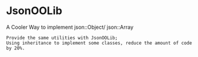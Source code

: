 # JsonOOLib

A Cooler Way to implement json::Object/ json::Array

    Provide the same utilities with JsonOOLib;
    Using inheritance to implement some classes, reduce the amount of code by 20%.

